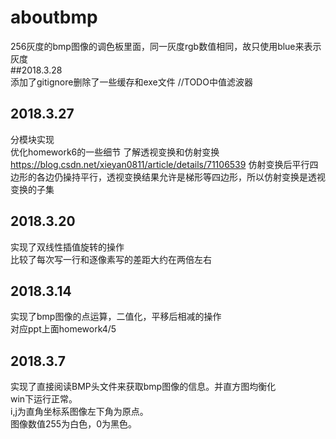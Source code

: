 # aboutbmp

256灰度的bmp图像的调色板里面，同一灰度rgb数值相同，故只使用blue来表示灰度  
##2018.3.28  
添加了gitignore删除了一些缓存和exe文件
//TODO中值滤波器
## 2018.3.27  
分模块实现  
优化homework6的一些细节
了解透视变换和仿射变换
https://blog.csdn.net/xieyan0811/article/details/71106539
仿射变换后平行四边形的各边仍操持平行，透视变换结果允许是梯形等四边形，所以仿射变换是透视变换的子集  

## 2018.3.20   
实现了双线性插值旋转的操作  
比较了每次写一行和逐像素写的差距大约在两倍左右  

## 2018.3.14  
实现了bmp图像的点运算，二值化，平移后相减的操作  
对应ppt上面homework4/5  

## 2018.3.7  
实现了直接阅读BMP头文件来获取bmp图像的信息。并直方图均衡化  
win下运行正常。  
i,j为直角坐标系图像左下角为原点。  
图像数值255为白色，0为黑色。 



